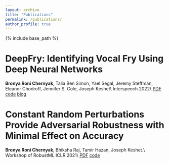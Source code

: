 ```yaml
---
layout: archive
title: "Publications"
permalink: /publications/
author_profile: true
---
```


<!-- {% if author.googlescholar %}
  You can also find my articles on <u><a href="{{author.googlescholar}}">my Google Scholar profile</a>.</u>
{% endif %} -->

{% include base_path %}
<!-- 
{% for post in site.publications reversed %}
  {% include archive-single.html %}
{% endfor %} -->

<a style="text-decoration:none" href="https://arxiv.org/abs/2203.17019">DeepFry: Identifying Vocal Fry Using Deep Neural Networks</a>
===
**Bronya Roni Chernyak**, Talia Ben Simon, Yael Segal, Jeremy Steffman, Eleanor Chodroff, Jennifer S. Cole, Joseph Keshet\\
Interspeech 2022\\
[PDF](https://arxiv.org/pdf/2203.17019.pdf) [code](https://github.com/bronichern/DeepFry/) [blog](https://medium.com/@chernroni/deepfry-deep-neural-networks-algorithms-for-identifying-vocal-fry-26725423401b)

<a style="text-decoration:none" href="https://arxiv.org/abs/2103.08265">Constant Random Perturbations Provide Adversarial Robustness with Minimal Effect on Accuracy</a>
===
**Bronya Roni Chernyak**, Bhiksha Raj, Tamir Hazan, Joseph Keshet.\\
Workshop of RobustML ICLR 2021\\
[PDF](https://arxiv.org/pdf/2103.08265.pdf) [code](https://github.com/MLSpeech/CRP)

